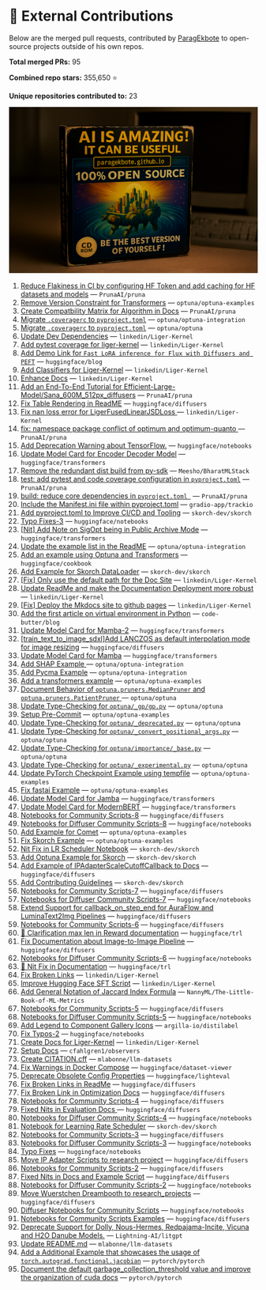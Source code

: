 # 💼 External Contributions

Below are the merged pull requests, contributed by [ParagEkbote](https://github.com/ParagEkbote) to open-source projects outside of his own repos.

**Total merged PRs:** 95

**Combined repo stars:** 355,650 ⭐

**Unique repositories contributed to:** 23

![Open Source Contributions](./src/assets/oss_img.webp)

1. [Reduce Flakiness in CI by configuring HF Token and add caching for HF datasets and models](https://github.com/PrunaAI/pruna/pull/406) — `PrunaAI/pruna`
2. [Remove Version Constraint for Transformers](https://github.com/optuna/optuna-examples/pull/335) — `optuna/optuna-examples`
3. [Create Compatbility Matrix for Algorithm in Docs](https://github.com/PrunaAI/pruna/pull/403) — `PrunaAI/pruna`
4. [Migrate `.coveragerc` to `pyproject.toml`](https://github.com/optuna/optuna-integration/pull/252) — `optuna/optuna-integration`
5. [Migrate `.coveragerc` to `pyproject.toml`](https://github.com/optuna/optuna/pull/6292) — `optuna/optuna`
6. [Update Dev Dependencies](https://github.com/linkedin/Liger-Kernel/pull/886) — `linkedin/Liger-Kernel`
7. [Add pytest coverage for liger-kernel](https://github.com/linkedin/Liger-Kernel/pull/876) — `linkedin/Liger-Kernel`
8. [Add Demo Link for `Fast LoRA inference for Flux with Diffusers and PEFT`](https://github.com/huggingface/blog/pull/3044) — `huggingface/blog`
9. [Add Classifiers for Liger-Kernel](https://github.com/linkedin/Liger-Kernel/pull/869) — `linkedin/Liger-Kernel`
10. [Enhance Docs](https://github.com/linkedin/Liger-Kernel/pull/867) — `linkedin/Liger-Kernel`
11. [Add an End-To-End Tutorial for Efficient-Large-Model/Sana_600M_512px_diffusers](https://github.com/PrunaAI/pruna/pull/322) — `PrunaAI/pruna`
12. [Fix Table Rendering in ReadME](https://github.com/huggingface/diffusers/pull/12245) — `huggingface/diffusers`
13. [Fix nan loss error for LigerFusedLinearJSDLoss ](https://github.com/linkedin/Liger-Kernel/pull/862) — `linkedin/Liger-Kernel`
14. [fix: namespace package conflict of optimum and optimum-quanto ](https://github.com/PrunaAI/pruna/pull/298) — `PrunaAI/pruna`
15. [Add Deprecation Warning about TensorFlow.](https://github.com/huggingface/notebooks/pull/605) — `huggingface/notebooks`
16. [Update Model Card for Encoder Decoder Model](https://github.com/huggingface/transformers/pull/39272) — `huggingface/transformers`
17. [Remove the redundant dist build from py-sdk](https://github.com/Meesho/BharatMLStack/pull/168) — `Meesho/BharatMLStack`
18. [test: add pytest and code coverage configuration in `pyproject.toml`](https://github.com/PrunaAI/pruna/pull/230) — `PrunaAI/pruna`
19. [build: reduce core dependencies in `pyproject.toml `](https://github.com/PrunaAI/pruna/pull/227) — `PrunaAI/pruna`
20. [Include the Manifest.ini file within pyproject.toml](https://github.com/gradio-app/trackio/pull/75) — `gradio-app/trackio`
21. [Add pyproject.toml to Improve CI/CD and Tooling](https://github.com/skorch-dev/skorch/pull/1108) — `skorch-dev/skorch`
22. [Typo Fixes-3](https://github.com/huggingface/notebooks/pull/598) — `huggingface/notebooks`
23. [[Nit] Add Note on SigOpt being in Public Archive Mode](https://github.com/huggingface/transformers/pull/38610) — `huggingface/transformers`
24. [Update the example list in the ReadME](https://github.com/optuna/optuna-integration/pull/234) — `optuna/optuna-integration`
25. [Add an example using Optuna and Transformers](https://github.com/huggingface/cookbook/pull/304) — `huggingface/cookbook`
26. [Add Example for Skorch DataLoader](https://github.com/skorch-dev/skorch/pull/1105) — `skorch-dev/skorch`
27. [[Fix] Only use the default path for the Doc Site](https://github.com/linkedin/Liger-Kernel/pull/727) — `linkedin/Liger-Kernel`
28. [Update ReadMe and make the Documentation Deployment more robust](https://github.com/linkedin/Liger-Kernel/pull/726) — `linkedin/Liger-Kernel`
29. [[Fix] Deploy the Mkdocs site to github pages](https://github.com/linkedin/Liger-Kernel/pull/724) — `linkedin/Liger-Kernel`
30. [Add the first article on virtual environment in Python](https://github.com/code-butter/blog/pull/1) — `code-butter/blog`
31. [Update Model Card for Mamba-2](https://github.com/huggingface/transformers/pull/37951) — `huggingface/transformers`
32. [[train_text_to_image_sdxl]Add LANCZOS as default interpolation mode for image resizing](https://github.com/huggingface/diffusers/pull/11455) — `huggingface/diffusers`
33. [Update Model Card for Mamba](https://github.com/huggingface/transformers/pull/37863) — `huggingface/transformers`
34. [Add SHAP Example ](https://github.com/optuna/optuna-integration/pull/227) — `optuna/optuna-integration`
35. [Add Pycma Example](https://github.com/optuna/optuna-integration/pull/226) — `optuna/optuna-integration`
36. [Add a transformers example](https://github.com/optuna/optuna-examples/pull/322) — `optuna/optuna-examples`
37. [Document Behavior of `optuna.pruners.MedianPruner` and `optuna.pruners.PatientPruner` ](https://github.com/optuna/optuna/pull/6055) — `optuna/optuna`
38. [Update Type-Checking for `optuna/_gp/gp.py`](https://github.com/optuna/optuna/pull/6053) — `optuna/optuna`
39. [Setup Pre-Commit](https://github.com/optuna/optuna-examples/pull/316) — `optuna/optuna-examples`
40. [Update Type-Checking for `optuna/_deprecated.py`](https://github.com/optuna/optuna/pull/6051) — `optuna/optuna`
41. [Update Type-Checking for `optuna/_convert_positional_args.py`](https://github.com/optuna/optuna/pull/6050) — `optuna/optuna`
42. [Update Type-Checking for `optuna/importance/_base.py`](https://github.com/optuna/optuna/pull/6046) — `optuna/optuna`
43. [Update Type-Checking for `optuna/_experimental.py`](https://github.com/optuna/optuna/pull/6045) — `optuna/optuna`
44. [Update PyTorch Checkpoint Example using tempfile](https://github.com/optuna/optuna-examples/pull/313) — `optuna/optuna-examples`
45. [Fix fastai Example](https://github.com/optuna/optuna-examples/pull/312) — `optuna/optuna-examples`
46. [Update Model Card for Jamba](https://github.com/huggingface/transformers/pull/37152) — `huggingface/transformers`
47. [Update Model Card for ModernBERT](https://github.com/huggingface/transformers/pull/37052) — `huggingface/transformers`
48. [Notebooks for Community Scripts-8](https://github.com/huggingface/diffusers/pull/11128) — `huggingface/diffusers`
49. [Notebooks for Diffuser Community Scripts-8](https://github.com/huggingface/notebooks/pull/559) — `huggingface/notebooks`
50. [Add Example for Comet](https://github.com/optuna/optuna-examples/pull/305) — `optuna/optuna-examples`
51. [Fix Skorch Example](https://github.com/optuna/optuna-examples/pull/303) — `optuna/optuna-examples`
52. [Nit Fix in LR Scheduler Notebook](https://github.com/skorch-dev/skorch/pull/1099) — `skorch-dev/skorch`
53. [Add Optuna Example for Skorch](https://github.com/skorch-dev/skorch/pull/1098) — `skorch-dev/skorch`
54. [Add Example of IPAdapterScaleCutoffCallback to Docs](https://github.com/huggingface/diffusers/pull/10934) — `huggingface/diffusers`
55. [Add Contributing Guidelines](https://github.com/skorch-dev/skorch/pull/1097) — `skorch-dev/skorch`
56. [Notebooks for Community Scripts-7](https://github.com/huggingface/diffusers/pull/10846) — `huggingface/diffusers`
57. [Notebooks for Diffuser Community Scripts-7](https://github.com/huggingface/notebooks/pull/554) — `huggingface/notebooks`
58. [Extend Support for callback_on_step_end for AuraFlow and LuminaText2Img Pipelines](https://github.com/huggingface/diffusers/pull/10746) — `huggingface/diffusers`
59. [Notebooks for Community Scripts-6](https://github.com/huggingface/diffusers/pull/10713) — `huggingface/diffusers`
60. [📖 Clarification max len in Reward documentation](https://github.com/huggingface/trl/pull/2740) — `huggingface/trl`
61. [Fix Documentation about Image-to-Image Pipeline](https://github.com/huggingface/diffusers/pull/10704) — `huggingface/diffusers`
62. [Notebooks for Diffuser Community Scripts-6](https://github.com/huggingface/notebooks/pull/551) — `huggingface/notebooks`
63. [📖 Nit Fix in Documentation](https://github.com/huggingface/trl/pull/2722) — `huggingface/trl`
64. [Fix Broken Links](https://github.com/linkedin/Liger-Kernel/pull/547) — `linkedin/Liger-Kernel`
65. [Improve Hugging Face SFT Script](https://github.com/linkedin/Liger-Kernel/pull/539) — `linkedin/Liger-Kernel`
66. [Add General Notation of Jaccard Index Formula](https://github.com/NannyML/The-Little-Book-of-ML-Metrics/pull/174) — `NannyML/The-Little-Book-of-ML-Metrics`
67. [Notebooks for Community Scripts-5](https://github.com/huggingface/diffusers/pull/10499) — `huggingface/diffusers`
68. [Notebooks for Diffuser Community Scripts-5](https://github.com/huggingface/notebooks/pull/548) — `huggingface/notebooks`
69. [Add Legend to Component Gallery Icons](https://github.com/argilla-io/distilabel/pull/1090) — `argilla-io/distilabel`
70. [Fix Typos-2](https://github.com/huggingface/notebooks/pull/540) — `huggingface/notebooks`
71. [Create Docs for Liger-Kernel](https://github.com/linkedin/Liger-Kernel/pull/485) — `linkedin/Liger-Kernel`
72. [Setup Docs](https://github.com/cfahlgren1/observers/pull/55) — `cfahlgren1/observers`
73. [Create CITATION.cff](https://github.com/mlabonne/llm-datasets/pull/10) — `mlabonne/llm-datasets`
74. [Fix Warnings in Docker Compose](https://github.com/huggingface/dataset-viewer/pull/3120) — `huggingface/dataset-viewer`
75. [Deprecate Obsolete Config Properties](https://github.com/huggingface/lighteval/pull/433) — `huggingface/lighteval`
76. [Fix Broken Links in ReadMe](https://github.com/huggingface/diffusers/pull/10117) — `huggingface/diffusers`
77. [Fix Broken Link in Optimization Docs](https://github.com/huggingface/diffusers/pull/10105) — `huggingface/diffusers`
78. [Notebooks for Community Scripts-4](https://github.com/huggingface/diffusers/pull/10094) — `huggingface/diffusers`
79. [Fixed Nits in Evaluation Docs ](https://github.com/huggingface/diffusers/pull/10063) — `huggingface/diffusers`
80. [Notebooks for Diffuser Community Scripts-4](https://github.com/huggingface/notebooks/pull/536) — `huggingface/notebooks`
81. [Notebook for Learning Rate Scheduler](https://github.com/skorch-dev/skorch/pull/1074) — `skorch-dev/skorch`
82. [Notebooks for Community Scripts-3](https://github.com/huggingface/diffusers/pull/10032) — `huggingface/diffusers`
83. [Notebooks for Diffuser Community Scripts-3](https://github.com/huggingface/notebooks/pull/535) — `huggingface/notebooks`
84. [Typo Fixes](https://github.com/huggingface/notebooks/pull/530) — `huggingface/notebooks`
85. [Move IP Adapter Scripts to research project](https://github.com/huggingface/diffusers/pull/9960) — `huggingface/diffusers`
86. [Notebooks for Community Scripts-2](https://github.com/huggingface/diffusers/pull/9952) — `huggingface/diffusers`
87. [Fixed Nits in Docs and Example Script](https://github.com/huggingface/diffusers/pull/9940) — `huggingface/diffusers`
88. [Notebooks for Diffuser Community Scripts-2](https://github.com/huggingface/notebooks/pull/527) — `huggingface/notebooks`
89. [Move Wuerstchen Dreambooth to research_projects](https://github.com/huggingface/diffusers/pull/9935) — `huggingface/diffusers`
90. [Diffuser Notebooks for Community Scripts](https://github.com/huggingface/notebooks/pull/525) — `huggingface/notebooks`
91. [ Notebooks for Community Scripts Examples](https://github.com/huggingface/diffusers/pull/9905) — `huggingface/diffusers`
92. [Deprecate Support for Dolly, Nous-Hermes, Redpajama-Incite, Vicuna and H2O Danube Models.](https://github.com/Lightning-AI/litgpt/pull/1821) — `Lightning-AI/litgpt`
93. [Update README.md](https://github.com/mlabonne/llm-datasets/pull/6) — `mlabonne/llm-datasets`
94. [Add a Additional Example that showcases the usage of `torch.autograd.functional.jacobian`](https://github.com/pytorch/pytorch/pull/155683) — `pytorch/pytorch`
95. [Document the default garbage_collection_threshold value and improve the organization of cuda docs](https://github.com/pytorch/pytorch/pull/155341) — `pytorch/pytorch`
